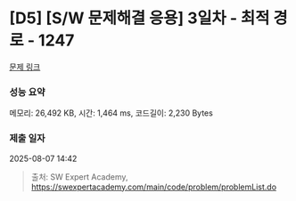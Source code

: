 # [D5] [S/W 문제해결 응용] 3일차 - 최적 경로 - 1247 

[문제 링크](https://swexpertacademy.com/main/code/problem/problemDetail.do?contestProbId=AV15OZ4qAPICFAYD) 

### 성능 요약

메모리: 26,492 KB, 시간: 1,464 ms, 코드길이: 2,230 Bytes

### 제출 일자

2025-08-07 14:42



> 출처: SW Expert Academy, https://swexpertacademy.com/main/code/problem/problemList.do